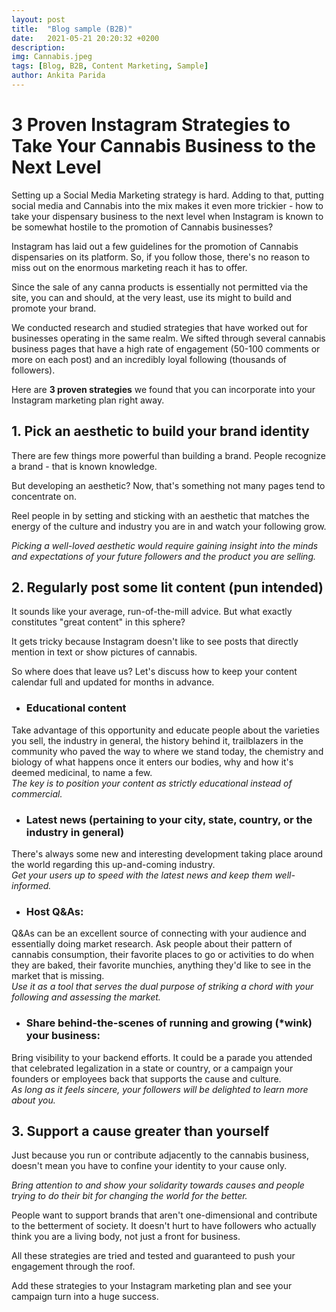 ```yaml
---
layout: post
title:  "Blog sample (B2B)"
date:   2021-05-21 20:20:32 +0200
description: 
img: Cannabis.jpeg
tags: [Blog, B2B, Content Marketing, Sample]
author: Ankita Parida
---
```

# 3 Proven Instagram Strategies to Take Your Cannabis Business to the Next Level
Setting up a Social Media Marketing strategy is hard. 
Adding to that, putting social media and Cannabis into the mix makes it even more trickier - how to take your dispensary business to the next level when Instagram is known to be somewhat hostile to the promotion of Cannabis businesses?

Instagram has laid out a few guidelines for the promotion of Cannabis dispensaries on its platform. So, if you follow those, there's no reason to miss out on the enormous marketing reach it has to offer. 

Since the sale of any canna products is essentially not permitted via the site, you can and should, at the very least, use its might to build and promote your brand. 

We conducted research and studied strategies that have worked out for businesses operating in the same realm. We sifted through several cannabis business pages that have a high rate of engagement (50-100 comments or more on each post) and an incredibly loyal following (thousands of followers). 

Here are <b>3 proven strategies</b> we found that you can incorporate into your Instagram marketing plan right away.

## 1. Pick an aesthetic to build your brand identity
There are few things more powerful than building a brand. People recognize a brand - that is known knowledge. 

But developing an aesthetic? Now, that's something not many pages tend to concentrate on. 

Reel people in by setting and sticking with an aesthetic that matches the energy of the culture and industry you are in and watch your following grow.

*Picking a well-loved aesthetic would require gaining insight into the minds and expectations of your future followers and the product you are selling.*

## 2. Regularly post some lit content (pun intended) 
It sounds like your average, run-of-the-mill advice.  But what exactly constitutes "great content" in this sphere? 

It gets tricky because Instagram doesn't like to see posts that directly mention in text or show pictures of cannabis. 

So where does that leave us? Let's discuss how to keep your content calendar full and updated for months in advance. 

- ### Educational content
Take advantage of this opportunity and educate people about the varieties you sell, the industry in general, the history behind it, trailblazers in the community who paved the way to where we stand today, the chemistry and biology of what happens once it enters our bodies, why and how it's deemed medicinal, to name a few.<br>
*The key is to position your content as strictly educational instead of commercial.*

- ### Latest news (pertaining to your city, state, country, or the industry in general)
There's always some new and interesting development taking place around the world regarding this up-and-coming industry.<br>
*Get your users up to speed with the latest news and keep them well-informed.*

- ### Host Q&As: 
Q&As can be an excellent source of connecting with your audience and essentially doing market research. 
Ask people about their pattern of cannabis consumption, their favorite places to go or activities to do when they are baked, their favorite munchies, anything they'd like to see in the market that is missing.<br>
*Use it as a tool that serves the dual purpose of striking a chord with your following and assessing the market.*

- ### Share behind-the-scenes of running and growing (\*wink) your business: 
Bring visibility to your backend efforts. It could be a parade you attended that celebrated legalization in a state or country, or a campaign your founders or employees back that supports the cause and culture.<br>
*As long as it feels sincere, your followers will be delighted to learn more about you.*

## 3. Support a cause greater than yourself
Just because you run or contribute adjacently to the cannabis business, doesn't mean you have to confine your identity to your cause only. 

*Bring attention to and show your solidarity towards causes and people trying to do their bit for changing the world for the better.* 

People want to support brands that aren't one-dimensional and contribute to the betterment of society. It doesn't hurt to have followers who actually think you are a living body, not just a front for business.

All these strategies are tried and tested and guaranteed to push your engagement through the roof. 

Add these strategies to your Instagram marketing plan and see your campaign turn into a huge success.



